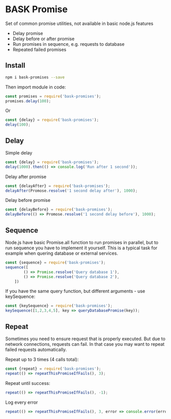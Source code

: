 # BASK Promise

Set of common promise utilities, not available in basic node.js features
* Delay promise
* Delay before or after promise
* Run promises in sequence, e.g. requests to database
* Repeated failed promises

## Install

```sh
npm i bask-promises --save
```

Then import module in code:

```js
const promises = require('bask-promises');
promises.delay(100);
```

Or
```js
const {delay} = require('bask-promises');
delay(100);
```


## Delay

Simple delay
```js
const {delay} = require('bask-promises');
delay(1000).then(() => console.log('Run after 1 second'));
```

Delay after promise
```js
const {delayAfter} = require('bask-promises');
delayAfter(Promose.resolve('1 second delay after'), 1000);
```

Delay before promise
```js
const {delayBefore} = require('bask-promises');
delayBefore(() => Promose.resolve('1 second delay before'), 1000);
```

## Sequence

Node.js have basic Promise.all function to run promises in parallel, but to run sequence you have to implement it yourself. This is a typical task for example when quering database or external services.
```js
const {sequence} = require('bask-promises');
sequence([
        () => Promise.resolve('Query database 1'),
        () => Promise.resolve('Query database 2'),
    ])
```

If you have the same query function, but different arguments - use keySequence:

```js
const {keySequence} = require('bask-promises');
keySequence([1,2,3,4,5], key => queryDatabasePromise(key));
```

## Repeat

Sometimes you need to ensure request that is properly executed. But due to network connections, 
requests can fail. In that case you may want to repeat failed requests automatically.

Repeat up to 3 times (4 calls total):
```js
const {repeat} = require('bask-promises');
repeat(() => repeatThisPromiseIfFails(), 3);
```

Repeat until success:
```js
repeat(() => repeatThisPromiseIfFails(), -1);
```

Log every error
```js
repeat(() => repeatThisPromiseIfFails(), 3, error => console.error(error));
```